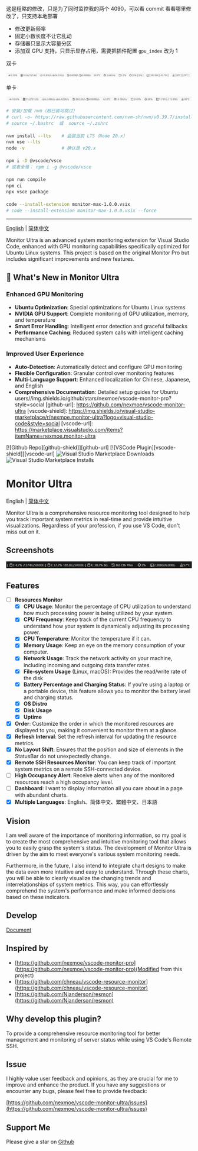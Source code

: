 这是粗略的修改，只是为了同时监控我的两个 4090，可以看 commit 看看哪里修改了，只支持本地部署

- 修改更新频率
- 固定小数长度不让它乱动
- 存储器只显示大容量分区
- 添加双 GPU 支持，只显示显存占用，需要把插件配置 `gpu_index` 改为 1

双卡

![image-20250918115530822](./assets/image-20250918115530822.png)

单卡

![image-20250918115601071](./assets/image-20250918115601071.png)

```bash
# 安装/加载 nvm（若已装可跳过）
# curl -o- https://raw.githubusercontent.com/nvm-sh/nvm/v0.39.7/install.sh | bash
# source ~/.bashrc  或  source ~/.zshrc

nvm install --lts    # 会装当前 LTS（Node 20.x）
nvm use --lts
node -v              # 确认是 v20.x

npm i -D @vscode/vsce
# 或者全局： npm i -g @vscode/vsce

npm run compile
npm ci
npx vsce package

code --install-extension monitor-max-1.0.0.vsix
# code --install-extension monitor-max-1.0.0.vsix --force
```


---

[English](./README.md) | [简体中文](./README_ZH.md)

Monitor Ultra is an advanced system monitoring extension for Visual Studio Code, enhanced with GPU monitoring capabilities specifically optimized for Ubuntu Linux systems. This project is based on the original Monitor Pro but includes significant improvements and new features.

## 🚀 What's New in Monitor Ultra

### Enhanced GPU Monitoring

- **Ubuntu Optimization**: Special optimizations for Ubuntu Linux systems
- **NVIDIA GPU Support**: Complete monitoring of GPU utilization, memory, and temperature
- **Smart Error Handling**: Intelligent error detection and graceful fallbacks
- **Performance Caching**: Reduced system calls with intelligent caching mechanisms

### Improved User Experience

- **Auto-Detection**: Automatically detect and configure GPU monitoring
- **Flexible Configuration**: Granular control over monitoring features
- **Multi-Language Support**: Enhanced localization for Chinese, Japanese, and English
- **Comprehensive Documentation**: Detailed setup guides for Ubuntu users//img.shields.io/github/stars/nexmoe/vscode-monitor-pro?style=social
  [github-url]: https://github.com/nexmoe/vscode-monitor-ultra
  [vscode-shield]: https://img.shields.io/visual-studio-marketplace/r/nexmoe.monitor-ultra?logo=visual-studio-code&style=social
  [vscode-url]: https://marketplace.visualstudio.com/items?itemName=nexmoe.monitor-ultra

[![Github Repo][github-shield]][github-url]
[![VSCode Plugin][vscode-shield]][vscode-url]
![Visual Studio Marketplace Downloads](https://img.shields.io/visual-studio-marketplace/d/nexmoe.monitor-ultra?logo=visual-studio-code&style=social)
![Visual Studio Marketplace Installs](https://img.shields.io/visual-studio-marketplace/i/nexmoe.monitor-ultra?logo=visual-studio-code&style=social)

# Monitor Ultra

English | [简体中文](./README_ZH.md)

Monitor Ultra is a comprehensive resource monitoring tool designed to help you track important system metrics in real-time and provide intuitive visualizations. Regardless of your profession, if you use VS Code, don't miss out on it.

## Screenshots

![screenshot0](assets/screenshot0.png)

## Features

- [ ] **Resources Monitor**
  - [X] **CPU Usage**: Monitor the percentage of CPU utilization to understand how much processing power is being utilized by your system.
  - [X] **CPU Frequency**: Keep track of the current CPU frequency to understand how your system is dynamically adjusting its processing power.
  - [X] **CPU Temperature**: Monitor the temperature if it can.
  - [X] **Memory Usage**: Keep an eye on the memory consumption of your computer.
  - [X] **Network Usage**: Track the network activity on your machine, including incoming and outgoing data transfer rates.
  - [X] **File-system Usage** (Linux, macOS): Provides the read/write rate of the disk
  - [X] **Battery Percentage and Charging Status**: If you're using a laptop or a portable device, this feature allows you to monitor the battery level and charging status.
  - [X] **OS Distro**
  - [X] **Disk Usage**
  - [X] **Uptime**
- [X] **Order**: Customize the order in which the monitored resources are displayed to you, making it convenient to monitor them at a glance.
- [X] **Refresh Interval**: Set the refresh interval for updating the resource metrics.
- [X] **No Layout Shift**: Ensures that the position and size of elements in the StatusBar do not unexpectedly change.
- [X] **Remote SSH Resources Monitor**: You can keep track of important system metrics on a remote SSH-connected device.
- [ ] **High Occupancy Alert**: Receive alerts when any of the monitored resources reach a high occupancy level.
- [ ] **Dashboard**: I want to display information all you care about in a page with abundant charts.
- [X] **Multiple Languages**: English、简体中文、繁體中文、日本語

## Vision

I am well aware of the importance of monitoring information, so my goal is to create the most comprehensive and intuitive monitoring tool that allows you to easily grasp the system's status. The development of Monitor Ultra is driven by the aim to meet everyone's various system monitoring needs.

Furthermore, in the future, I also intend to integrate chart designs to make the data even more intuitive and easy to understand. Through these charts, you will be able to clearly visualize the changing trends and interrelationships of system metrics. This way, you can effortlessly comprehend the system's performance and make informed decisions based on these indicators.

## Develop

[Document](./CONTRIBUTING.md)

## Inspired by

- [https://github.com/nexmoe/vscode-monitor-pro](https://github.com/nexmoe/vscode-monitor-pro)(Modified from this project)
- [https://github.com/chneau/vscode-resource-monitor](https://github.com/chneau/vscode-resource-monitor)
- [https://github.com/Njanderson/resmon](https://github.com/Njanderson/resmon)

## Why develop this plugin?

To provide a comprehensive resource monitoring tool for better management and monitoring of server status while using VS Code's Remote SSH.

## Issue

I highly value user feedback and opinions, as they are crucial for me to improve and enhance the product. If you have any suggestions or encounter any bugs, please feel free to provide feedback:

[https://github.com/nexmoe/vscode-monitor-ultra/issues](https://github.com/nexmoe/vscode-monitor-ultra/issues)

## Support Me

Please give a star on [Github](https://github.com/nexmoe/vscode-monitor-ultra)
